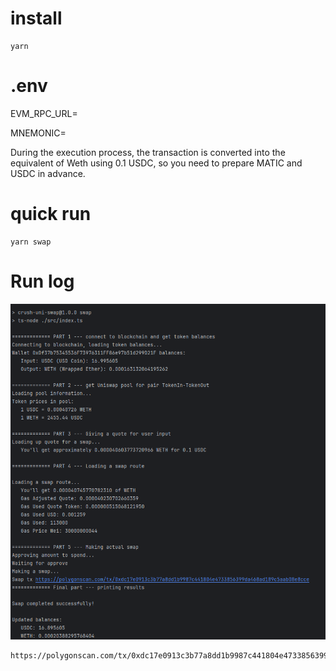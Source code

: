 # install

```angular2html
yarn
```

# .env

EVM_RPC_URL=

MNEMONIC=



During the execution process, the transaction is converted into the equivalent of Weth using 0.1 USDC, so you need to prepare MATIC and USDC in advance.


# quick run

```
yarn swap
```


# Run log

![img.png](img.png)


```angular2html
https://polygonscan.com/tx/0xdc17e0913c3b77a8dd1b9987c441804e4733856399da468ad189c5aab08e8cce
```

